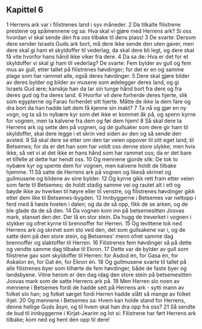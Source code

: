 ## Kapittel 6

1 Herrens ark var i filistrenes land i syv måneder.
2 Da tilkalte filistrene prestene og spåmennene og sa: Hva skal vi gjøre med Herrens ark? Si oss hvordan vi skal sende den fra oss tilbake til dens plass!
3 De svarte: Dersom dere sender Israels Guds ark bort, må dere ikke sende den uten gaver, men dere skal gi ham et skyldoffer til vederlag; da skal dere bli legt, og dere skal få vite hvorfor hans hånd ikke viker fra dere.
4 Da sa de: Hva er det for et skyldoffer vi skal gi ham til vederlag? De svarte: Fem bylder av gull og fem mus av gull, etter tallet på filistrenes høvdinger; for det er en og samme plage som har rammet alle, også deres høvdinger.
5 Dere skal gjøre bilder av deres bylder og bilder av musene som ødelegger deres land, og gi Israels Gud ære; kanskje han da tar sin tunge hånd bort fra dere og fra deres gud og fra deres land.
6 Hvorfor vil dere forherde deres hjerte, slik som egypterne og Farao forherdet sitt hjerte. Måtte de ikke la dem fare og dra bort da han hadde latt dem få kjenne sin makt?
7 Ta nå og gjør en ny vogn, og ta så to nybære kyr som det ikke er kommet åk på, og spenn kyrne for vognen, men ta kalvene fra dem og før dem hjem!
8 Så skal dere ta Herrens ark og sette den på vognen, og de gullsaker som dere gir ham til skyldoffer, skal dere legge i et skrin ved siden av den og så sende den avsted.
9 Så skal dere se etter om den tar veien oppover til sitt eget land, til Betsemes; for da er det han som har voldt oss denne store ulykke; men hvis ikke, så vet vi at det ikke er hans hånd som har rammet oss; da er det bare et tilfelle at dette har hendt oss.
10 Og mennene gjorde slik: De tok to nybære kyr og spente dem for vognen, men kalvene holdt de tilbake hjemme.
11 Så satte de Herrens ark på vognen og likeså skrinet og gullmusene og bildene av sine bylder.
12 Og kyrne gikk rett fram etter veien som førte til Betsemes; de holdt stadig samme vei og rautet alt i ett og bøyde ikke av hverken til høyre eller til venstre, og filistrenes høvdinger gikk etter dem like til Betsemes-bygden.
13 Innbyggerne i Betsemes var nettopp i ferd med å høste hveten i dalen; og da de så opp, fikk de se arken, og de ble glade da de så den.
14 Da vognen kom inn på betsemesitten Josvas mark, stanset den der. Der lå en stor stein. Da hugg de treverket i vognen i stykker og ofret kyrne til brennoffer for Herren.
15 Og levittene tok ned Herrens ark og skrinet som sto ved den, det som gullsakene var i, og de satte dem på den store stein, og Betsemes' menn ofret samme dag brennoffer og slaktoffer til Herren.
16 Filistrenes fem høvdinger så på dette og vendte samme dag tilbake til Ekron.
17 Dette var de bylder av gull som filistrene gav som skyldoffer til Herren: for Asdod én, for Gasa én, for Askalon én, for Gat én, for Ekron én.
18 Og gullmusene svarte til tallet på alle filistrenes byer som tilhørte de fem høvdinger, både de faste byer og landsbyene. Vitne herom er den dag idag den store stein på betsemesitten Josvas mark som de satte Herrens ark på.
19 Men Herren slo noen av mennene i Betsemes fordi de hadde sett på Herrens ark - sytti mann av folket slo han; og folket sørget fordi Herren hadde slått så mange av folket ihjel.
20 Og mennene i Betsemes sa: Hvem kan holde stand for Herrens, denne hellige Guds åsyn, og til hvem skal han dra opp fra oss?
21 Så sendte de bud til innbyggerne i Kirjat-Jearim og lot si: Filistrene har ført Herrens ark tilbake; kom ned og hent den opp til dere!
